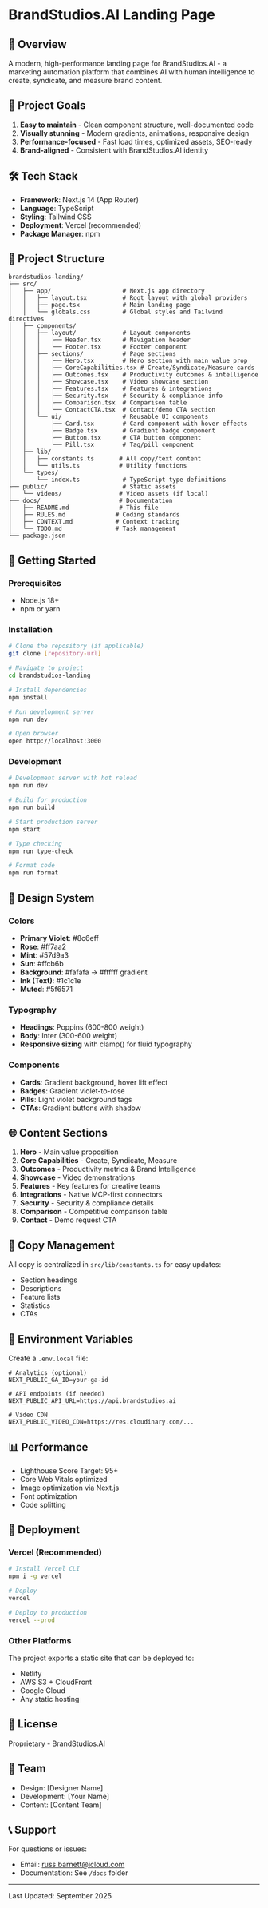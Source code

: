 # BrandStudios.AI Landing Page

## 🚀 Overview

A modern, high-performance landing page for BrandStudios.AI - a marketing automation platform that combines AI with human intelligence to create, syndicate, and measure brand content.

## 🎯 Project Goals

1. **Easy to maintain** - Clean component structure, well-documented code
2. **Visually stunning** - Modern gradients, animations, responsive design
3. **Performance-focused** - Fast load times, optimized assets, SEO-ready
4. **Brand-aligned** - Consistent with BrandStudios.AI identity

## 🛠 Tech Stack

- **Framework**: Next.js 14 (App Router)
- **Language**: TypeScript
- **Styling**: Tailwind CSS
- **Deployment**: Vercel (recommended)
- **Package Manager**: npm

## 📁 Project Structure

```
brandstudios-landing/
├── src/
│   ├── app/                    # Next.js app directory
│   │   ├── layout.tsx          # Root layout with global providers
│   │   ├── page.tsx            # Main landing page
│   │   └── globals.css         # Global styles and Tailwind directives
│   ├── components/
│   │   ├── layout/             # Layout components
│   │   │   ├── Header.tsx      # Navigation header
│   │   │   └── Footer.tsx      # Footer component
│   │   ├── sections/           # Page sections
│   │   │   ├── Hero.tsx        # Hero section with main value prop
│   │   │   ├── CoreCapabilities.tsx # Create/Syndicate/Measure cards
│   │   │   ├── Outcomes.tsx    # Productivity outcomes & intelligence
│   │   │   ├── Showcase.tsx    # Video showcase section
│   │   │   ├── Features.tsx    # Features & integrations
│   │   │   ├── Security.tsx    # Security & compliance info
│   │   │   ├── Comparison.tsx  # Comparison table
│   │   │   └── ContactCTA.tsx  # Contact/demo CTA section
│   │   └── ui/                 # Reusable UI components
│   │       ├── Card.tsx        # Card component with hover effects
│   │       ├── Badge.tsx       # Gradient badge component
│   │       ├── Button.tsx      # CTA button component
│   │       └── Pill.tsx        # Tag/pill component
│   ├── lib/
│   │   ├── constants.ts       # All copy/text content
│   │   └── utils.ts           # Utility functions
│   └── types/
│       └── index.ts            # TypeScript type definitions
├── public/                     # Static assets
│   └── videos/                # Video assets (if local)
├── docs/                      # Documentation
│   ├── README.md              # This file
│   ├── RULES.md              # Coding standards
│   ├── CONTEXT.md            # Context tracking
│   └── TODO.md               # Task management
└── package.json
```

## 🚀 Getting Started

### Prerequisites

- Node.js 18+ 
- npm or yarn

### Installation

```bash
# Clone the repository (if applicable)
git clone [repository-url]

# Navigate to project
cd brandstudios-landing

# Install dependencies
npm install

# Run development server
npm run dev

# Open browser
open http://localhost:3000
```

### Development

```bash
# Development server with hot reload
npm run dev

# Build for production
npm run build

# Start production server
npm start

# Type checking
npm run type-check

# Format code
npm run format
```

## 🎨 Design System

### Colors
- **Primary Violet**: #8c6eff
- **Rose**: #ff7aa2
- **Mint**: #57d9a3
- **Sun**: #ffcb6b
- **Background**: #fafafa → #ffffff gradient
- **Ink (Text)**: #1c1c1e
- **Muted**: #5f6571

### Typography
- **Headings**: Poppins (600-800 weight)
- **Body**: Inter (300-600 weight)
- **Responsive sizing** with clamp() for fluid typography

### Components
- **Cards**: Gradient background, hover lift effect
- **Badges**: Gradient violet-to-rose
- **Pills**: Light violet background tags
- **CTAs**: Gradient buttons with shadow

## 🌐 Content Sections

1. **Hero** - Main value proposition
2. **Core Capabilities** - Create, Syndicate, Measure
3. **Outcomes** - Productivity metrics & Brand Intelligence
4. **Showcase** - Video demonstrations
5. **Features** - Key features for creative teams
6. **Integrations** - Native MCP-first connectors
7. **Security** - Security & compliance details
8. **Comparison** - Competitive comparison table
9. **Contact** - Demo request CTA

## 📝 Copy Management

All copy is centralized in `src/lib/constants.ts` for easy updates:
- Section headings
- Descriptions
- Feature lists
- Statistics
- CTAs

## 🔧 Environment Variables

Create a `.env.local` file:

```env
# Analytics (optional)
NEXT_PUBLIC_GA_ID=your-ga-id

# API endpoints (if needed)
NEXT_PUBLIC_API_URL=https://api.brandstudios.ai

# Video CDN
NEXT_PUBLIC_VIDEO_CDN=https://res.cloudinary.com/...
```

## 📊 Performance

- Lighthouse Score Target: 95+
- Core Web Vitals optimized
- Image optimization via Next.js
- Font optimization
- Code splitting

## 🚢 Deployment

### Vercel (Recommended)

```bash
# Install Vercel CLI
npm i -g vercel

# Deploy
vercel

# Deploy to production
vercel --prod
```

### Other Platforms

The project exports a static site that can be deployed to:
- Netlify
- AWS S3 + CloudFront
- Google Cloud
- Any static hosting

## 📄 License

Proprietary - BrandStudios.AI

## 👥 Team

- Design: [Designer Name]
- Development: [Your Name]
- Content: [Content Team]

## 📞 Support

For questions or issues:
- Email: russ.barnett@icloud.com
- Documentation: See `/docs` folder

---

Last Updated: September 2025